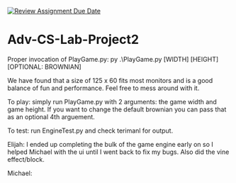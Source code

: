 [![Review Assignment Due Date](https://classroom.github.com/assets/deadline-readme-button-22041afd0340ce965d47ae6ef1cefeee28c7c493a6346c4f15d667ab976d596c.svg)](https://classroom.github.com/a/bDuW-ExC)
# Adv-CS-Lab-Project2

Proper invocation of PlayGame.py: py .\PlayGame.py [WIDTH] [HEIGHT] [OPTIONAL: BROWNIAN]

We have found that a size of 125 x 60 fits most monitors and is a good balance of fun and performance. Feel free to mess around with it.

To play: simply run PlayGame.py with 2 arguments: the game width and game height. If you want to change the default brownian you can pass that as an optional 4th arguement.

To test: run EngineTest.py and check terimanl for output.


Elijah: I ended up completing the bulk of the game engine early on so I helped Michael with the ui until I went back to fix my bugs. Also did the vine effect/block.

Michael:

